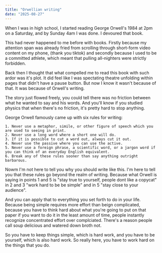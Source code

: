 ```yaml
---
title: "Orwellian writing"
date: "2025-08-27"
---
```


When I was in high school, I started reading George Orwell's 1984 at 2pm on a Saturday, and by Sunday 4am I was done. I devoured that book.

This had never happened to me before with books. Firstly because my attention span was already fried from scrolling through short-form video content on my phone, (thank you tiktok) and secondly because I used to be a committed athlete, which meant that pulling all-nighters were strictly forbidden.

Back then I thought that what compelled me to read this book with such ardor was it's plot. It did feel like I was spectating theatre unfolding within pages that didn't have a pause button. But now I know it wasn't because of that. It was because of Orwell's writing. 

The story just flowed freely, you could tell there was no friction between what he wanted to say and his words. And you'll know if you studied physics that when there's no friction, it's pretty hard to stop anything. 

George Orwell famously came up with six rules for writing:

    1. Never use a metaphor, simile, or other figure of speech which you are used to seeing in print.
    2. Never use a long word where a short one will do.
    3. If it is possible to cut a word out, always cut it out.
    4. Never use the passive where you can use the active.
    5. Never use a foreign phrase, a scientific word, or a jargon word if you can think of an everyday English equivalent.
    6. Break any of these rules sooner than say anything outright barbarous.

Nowm I'm not here to tell you why you should write like this. I'm here to tell you that these rules go beyond the realm of writing. Because what Orwell is saying in points 1 and 5 is "stay true to yourself, people dont like a copycat" in 2 and 3 "work hard to be be simple" and in 5 "stay close to your audience".

And you can apply that to everything you set forth to do in your life. Because being simple requires more effort than beign complicated, because you have to think hard about what you're going to put on that paper if you want to do it in the least amount of time, people instantly recognize concentrated effort over complciated. There's a reason people call soup delicious and watered down broth not.


So you have to keep things simple, which is hard work, and you have to be yourself, which is also hard work. So really here, you have to work hard on the things that you do.